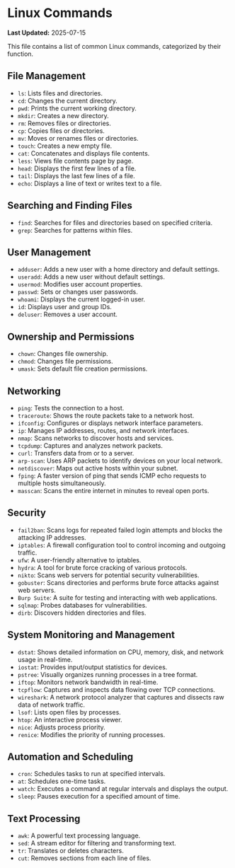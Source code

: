 # Linux Commands

**Last Updated:** 2025-07-15

This file contains a list of common Linux commands, categorized by their function.

## File Management

*   `ls`: Lists files and directories.
*   `cd`: Changes the current directory.
*   `pwd`: Prints the current working directory.
*   `mkdir`: Creates a new directory.
*   `rm`: Removes files or directories.
*   `cp`: Copies files or directories.
*   `mv`: Moves or renames files or directories.
*   `touch`: Creates a new empty file.
*   `cat`: Concatenates and displays file contents.
*   `less`: Views file contents page by page.
*   `head`: Displays the first few lines of a file.
*   `tail`: Displays the last few lines of a file.
*   `echo`: Displays a line of text or writes text to a file.

## Searching and Finding Files

*   `find`: Searches for files and directories based on specified criteria.
*   `grep`: Searches for patterns within files.

## User Management

*   `adduser`: Adds a new user with a home directory and default settings.
*   `useradd`: Adds a new user without default settings.
*   `usermod`: Modifies user account properties.
*   `passwd`: Sets or changes user passwords.
*   `whoami`: Displays the current logged-in user.
*   `id`: Displays user and group IDs.
*   `deluser`: Removes a user account.

## Ownership and Permissions

*   `chown`: Changes file ownership.
*   `chmod`: Changes file permissions.
*   `umask`: Sets default file creation permissions.

## Networking

*   `ping`: Tests the connection to a host.
*   `traceroute`: Shows the route packets take to a network host.
*   `ifconfig`: Configures or displays network interface parameters.
*   `ip`: Manages IP addresses, routes, and network interfaces.
*   `nmap`: Scans networks to discover hosts and services.
*   `tcpdump`: Captures and analyzes network packets.
*   `curl`: Transfers data from or to a server.
*   `arp-scan`: Uses ARP packets to identify devices on your local network.
*   `netdiscover`: Maps out active hosts within your subnet.
*   `fping`: A faster version of ping that sends ICMP echo requests to multiple hosts simultaneously.
*   `masscan`: Scans the entire internet in minutes to reveal open ports.

## Security

*   `fail2ban`: Scans logs for repeated failed login attempts and blocks the attacking IP addresses.
*   `iptables`: A firewall configuration tool to control incoming and outgoing traffic.
*   `ufw`: A user-friendly alternative to iptables.
*   `hydra`: A tool for brute force cracking of various protocols.
*   `nikto`: Scans web servers for potential security vulnerabilities.
*   `gobuster`: Scans directories and performs brute force attacks against web servers.
*   `Burp Suite`: A suite for testing and interacting with web applications.
*   `sqlmap`: Probes databases for vulnerabilities.
*   `dirb`: Discovers hidden directories and files.

## System Monitoring and Management

*   `dstat`: Shows detailed information on CPU, memory, disk, and network usage in real-time.
*   `iostat`: Provides input/output statistics for devices.
*   `pstree`: Visually organizes running processes in a tree format.
*   `iftop`: Monitors network bandwidth in real-time.
*   `tcpflow`: Captures and inspects data flowing over TCP connections.
*   `wireshark`: A network protocol analyzer that captures and dissects raw data of network traffic.
*   `lsof`: Lists open files by processes.
*   `htop`: An interactive process viewer.
*   `nice`: Adjusts process priority.
*   `renice`: Modifies the priority of running processes.

## Automation and Scheduling

*   `cron`: Schedules tasks to run at specified intervals.
*   `at`: Schedules one-time tasks.
*   `watch`: Executes a command at regular intervals and displays the output.
*   `sleep`: Pauses execution for a specified amount of time.

## Text Processing

*   `awk`: A powerful text processing language.
*   `sed`: A stream editor for filtering and transforming text.
*   `tr`: Translates or deletes characters.
*   `cut`: Removes sections from each line of files.